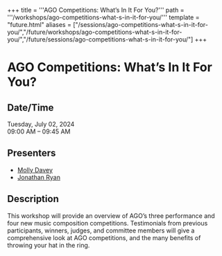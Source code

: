 +++
title = '''AGO Competitions: What’s In It For You?'''
path = '''/workshops/ago-competitions-what-s-in-it-for-you/'''
template = "future.html"
aliases = ["/sessions/ago-competitions-what-s-in-it-for-you/","/future/workshops/ago-competitions-what-s-in-it-for-you/","/future/sessions/ago-competitions-what-s-in-it-for-you/"]
+++

<h1>AGO Competitions: What’s In It For You?</h1>

<h2>Date/Time</h2>
<p>Tuesday, July 02, 2024<br>
09:00 AM – 09:45 AM</p>
<h2>Presenters</h2>
<ul>
<li><a href="/presenters/molly-davey/">Molly Davey</a></li>
<li><a href="/presenters/jonathan-ryan/">Jonathan Ryan</a></li>
</ul>
<h2>Description</h2>

This workshop will provide an overview of AGO’s three performance and four new music composition competitions.  Testimonials from previous participants, winners, judges, and committee members will give a comprehensive look at AGO competitions, and the many benefits of throwing your hat in the ring.



